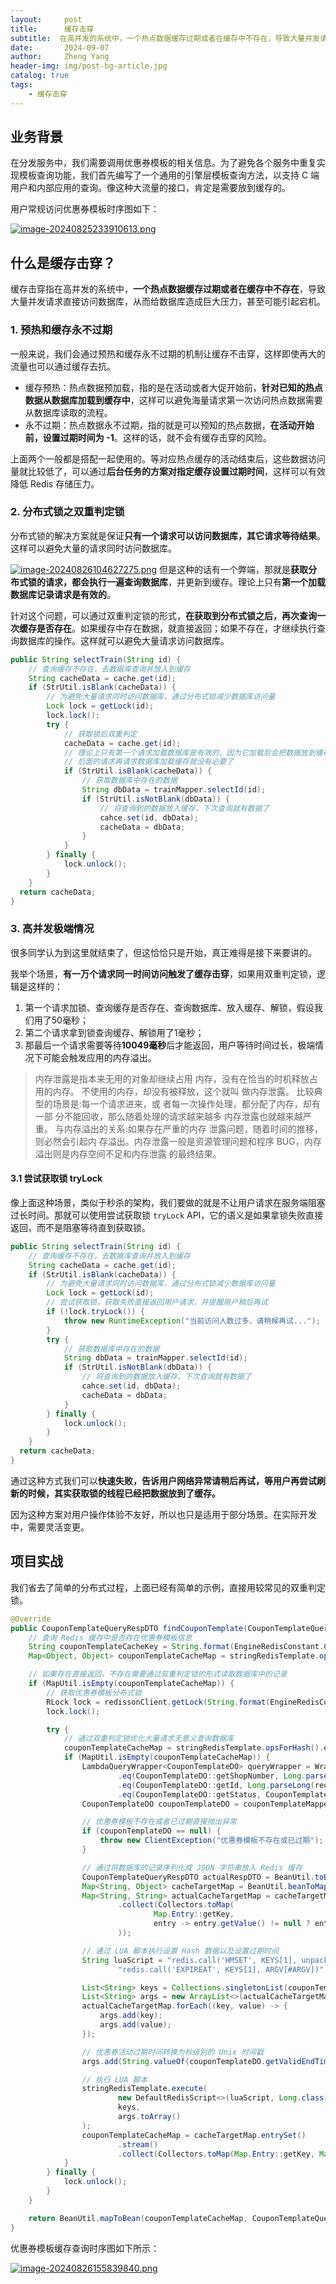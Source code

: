 ```yaml
---
layout:     post
title:      缓存击穿
subtitle:  在高并发的系统中，一个热点数据缓存过期或者在缓存中不存在，导致大量并发请求直接访问数据库，从而给数据库造成巨大压力，甚至可能引起宕机。
date:       2024-09-07
author:     Zheng Yang
header-img: img/post-bg-article.jpg
catalog: true
tags:
    - 缓存击穿
---
```

## 业务背景

在分发服务中，我们需要调用优惠券模板的相关信息。为了避免各个服务中重复实现模板查询功能，我们首先编写了一个通用的引擎层模板查询方法，以支持 C 端用户和内部应用的查询。像这种大流量的接口，肯定是需要放到缓存的。

用户常规访问优惠券模板时序图如下：

[![image-20240825233910613.png](https://i.postimg.cc/5yHY58ph/image-20240825233910613.png)](https://postimg.cc/y3H8sgMj)

## 什么是缓存击穿？

缓存击穿指在高并发的系统中，**一个热点数据缓存过期或者在缓存中不存在**，导致大量并发请求直接访问数据库，从而给数据库造成巨大压力，甚至可能引起宕机。

### 1. 预热和缓存永不过期

一般来说，我们会通过预热和缓存永不过期的机制让缓存不击穿，这样即使再大的流量也可以通过缓存去抗。

- 缓存预热：热点数据预加载，指的是在活动或者大促开始前，**针对已知的热点数据从数据库加载到缓存中**，这样可以避免海量请求第一次访问热点数据需要从数据库读取的流程。
- 永不过期：热点数据永不过期，指的就是可以预知的热点数据，**在活动开始前，设置过期时间为 -1**。这样的话，就不会有缓存击穿的风险。

上面两个一般都是搭配一起使用的。等对应热点缓存的活动结束后，这些数据访问量就比较低了，可以通过**后台任务的方案对指定缓存设置过期时间**，这样可以有效降低 Redis 存储压力。

### 2. 分布式锁之双重判定锁

分布式锁的解决方案就是保证**只有一个请求可以访问数据库，其它请求等待结果**。这样可以避免大量的请求同时访问数据库。

[![image-20240826104627275.png](https://i.postimg.cc/cJsv9pXM/image-20240826104627275.png)](https://postimg.cc/hX54h5Ff)
但是这种的话有一个弊端，那就是**获取分布式锁的请求，都会执行一遍查询数据库**，并更新到缓存。理论上只有**第一个加载数据库记录请求是有效的**。

针对这个问题，可以通过双重判定锁的形式，**在获取到分布式锁之后，再次查询一次缓存是否存在**。如果缓存中存在数据，就直接返回；如果不存在，才继续执行查询数据库的操作。这样就可以避免大量请求访问数据库。

```Java
public String selectTrain(String id) {
    // 查询缓存不存在，去数据库查询并放入到缓存
    String cacheData = cache.get(id);
    if (StrUtil.isBlank(cacheData)) {
        // 为避免大量请求同时访问数据库，通过分布式锁减少数据库访问量
        Lock lock = getLock(id);
        lock.lock();
        try {
            // 获取锁后双重判定
            cacheData = cache.get(id);
            // 理论上只有第一个请求加载数据库是有效的，因为它加载后会把数据放到缓存
            // 后面的请求再请求数据库加载缓存就没有必要了
            if (StrUtil.isBlank(cacheData)) {
                // 获取数据库中存在的数据
                String dbData = trainMapper.selectId(id);
                if (StrUtil.isNotBlank(dbData)) {
                    // 将查询到的数据放入缓存，下次查询就有数据了
                    cahce.set(id, dbData);
                    cacheData = dbData;
                }
            }
        } finally {
            lock.unlock();
        }
    }
  return cacheData;
}
```

### 3. 高并发极端情况

很多同学认为到这里就结束了，但这恰恰只是开始，真正难得是接下来要讲的。

我举个场景，**有一万个请求同一时间访问触发了缓存击穿**，如果用双重判定锁，逻辑是这样的：

1. 第一个请求加锁、查询缓存是否存在、查询数据库、放入缓存、解锁，假设我们用了50毫秒；
2. 第二个请求拿到锁查询缓存、解锁用了1毫秒；
3. 那最后一个请求需要等待**10049毫秒**后才能返回，用户等待时间过长，极端情况下可能会触发应用的内存溢出。

> 内存泄露是指本来无用的对象却继续占用
> 内存，没有在恰当的时机释放占用的内存。
> 不使用的内存，却没有被释放，这个就叫
> 做内存泄露。
> 比较典型的场景是:每一个请求进来，或
> 者每一次操作处理，都分配了内存，却有一部
> 分不能回收，那么随着处理的请求越来越多
> 内存泄露也就越来越严重。
> 与内存溢出的关系:如果存在严重的内存
> 泄露问题，随着时间的推移，则必然会引起内
> 存溢出。内存泄露一般是资源管理问题和程序
> BUG，内存溢出则是内存空间不足和内存泄露
> 的最终结果。

#### 3.1 尝试获取锁 tryLock

像上面这种场景，类似于秒杀的架构，我们要做的就是不让用户请求在服务端阻塞过长时间。那就可以使用尝试获取锁 `tryLock` API，它的语义是如果拿锁失败直接返回，而不是阻塞等待直到获取锁。

```java
public String selectTrain(String id) {
    // 查询缓存不存在，去数据库查询并放入到缓存
    String cacheData = cache.get(id);
    if (StrUtil.isBlank(cacheData)) {
        // 为避免大量请求同时访问数据库，通过分布式锁减少数据库访问量
        Lock lock = getLock(id);
        // 尝试获取锁，获取失败直接返回用户请求，并提醒用户稍后再试
        if (!lock.tryLock()) {
            throw new RuntimeException("当前访问人数过多，请稍候再试...");
        }
        try {
            // 获取数据库中存在的数据
            String dbData = trainMapper.selectId(id);
            if (StrUtil.isNotBlank(dbData)) {
                // 将查询到的数据放入缓存，下次查询就有数据了
                cahce.set(id, dbData);
                cacheData = dbData;
            }
        } finally {
            lock.unlock();
        }
    }
  return cacheData;
}
```

通过这种方式我们可以**快速失败，告诉用户网络异常请稍后再试，等用户再尝试刷新的时候，其实获取锁的线程已经把数据放到了缓存。**

因为这种方案对用户操作体验不友好，所以也只是适用于部分场景。在实际开发中，需要灵活变更。

## 项目实战

我们省去了简单的分布式过程，上面已经有简单的示例，直接用较常见的双重判定锁。

```java
@Override
public CouponTemplateQueryRespDTO findCouponTemplate(CouponTemplateQueryReqDTO requestParam) {
    // 查询 Redis 缓存中是否存在优惠券模板信息
    String couponTemplateCacheKey = String.format(EngineRedisConstant.COUPON_TEMPLATE_KEY, requestParam.getCouponTemplateId());
    Map<Object, Object> couponTemplateCacheMap = stringRedisTemplate.opsForHash().entries(couponTemplateCacheKey);

    // 如果存在直接返回，不存在需要通过双重判定锁的形式读取数据库中的记录
    if (MapUtil.isEmpty(couponTemplateCacheMap)) {
        // 获取优惠券模板分布式锁
        RLock lock = redissonClient.getLock(String.format(EngineRedisConstant.LOCK_COUPON_TEMPLATE_KEY, requestParam.getCouponTemplateId()));
        lock.lock();

        try {
            // 通过双重判定锁优化大量请求无意义查询数据库
            couponTemplateCacheMap = stringRedisTemplate.opsForHash().entries(couponTemplateCacheKey);
            if (MapUtil.isEmpty(couponTemplateCacheMap)) {
                LambdaQueryWrapper<CouponTemplateDO> queryWrapper = Wrappers.lambdaQuery(CouponTemplateDO.class)
                        .eq(CouponTemplateDO::getShopNumber, Long.parseLong(requestParam.getShopNumber()))
                        .eq(CouponTemplateDO::getId, Long.parseLong(requestParam.getCouponTemplateId()))
                        .eq(CouponTemplateDO::getStatus, CouponTemplateStatusEnum.ACTIVE.getStatus());
                CouponTemplateDO couponTemplateDO = couponTemplateMapper.selectOne(queryWrapper);

                // 优惠券模板不存在或者已过期直接抛出异常
                if (couponTemplateDO == null) {
                    throw new ClientException("优惠券模板不存在或已过期");
                }

                // 通过将数据库的记录序列化成 JSON 字符串放入 Redis 缓存
                CouponTemplateQueryRespDTO actualRespDTO = BeanUtil.toBean(couponTemplateDO, CouponTemplateQueryRespDTO.class);
                Map<String, Object> cacheTargetMap = BeanUtil.beanToMap(actualRespDTO, false, true);
                Map<String, String> actualCacheTargetMap = cacheTargetMap.entrySet().stream()
                        .collect(Collectors.toMap(
                                Map.Entry::getKey,
                                entry -> entry.getValue() != null ? entry.getValue().toString() : ""
                        ));

                // 通过 LUA 脚本执行设置 Hash 数据以及设置过期时间
                String luaScript = "redis.call('HMSET', KEYS[1], unpack(ARGV, 1, #ARGV - 1)) " +
                        "redis.call('EXPIREAT', KEYS[1], ARGV[#ARGV])";

                List<String> keys = Collections.singletonList(couponTemplateCacheKey);
                List<String> args = new ArrayList<>(actualCacheTargetMap.size() * 2 + 1);
                actualCacheTargetMap.forEach((key, value) -> {
                    args.add(key);
                    args.add(value);
                });

                // 优惠券活动过期时间转换为秒级别的 Unix 时间戳
                args.add(String.valueOf(couponTemplateDO.getValidEndTime().getTime() / 1000));

                // 执行 LUA 脚本
                stringRedisTemplate.execute(
                        new DefaultRedisScript<>(luaScript, Long.class),
                        keys,
                        args.toArray()
                );
                couponTemplateCacheMap = cacheTargetMap.entrySet()
                        .stream()
                        .collect(Collectors.toMap(Map.Entry::getKey, Map.Entry::getValue));
            }
        } finally {
            lock.unlock();
        }
    }

    return BeanUtil.mapToBean(couponTemplateCacheMap, CouponTemplateQueryRespDTO.class, false, CopyOptions.create());
}
```

优惠券模板缓存查询时序图如下所示：

[![image-20240826155839840.png](https://i.postimg.cc/3NDN0Yx7/image-20240826155839840.png)](https://postimg.cc/hQccHFm3)
